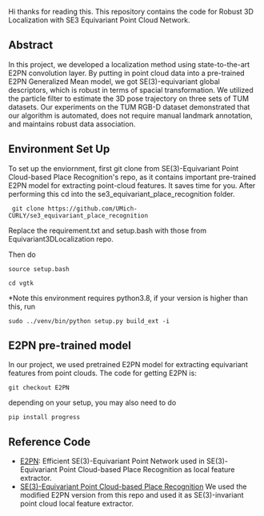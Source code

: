 Hi thanks for reading this.
This repository contains the code for Robust 3D Localization with SE3 Equivariant Point Cloud Network.
## Abstract
 In this project, we developed a localization method using state-to-the-art E2PN convolution layer. By putting in point cloud data into a pre-trained E2PN Generalized Mean model, we got SE(3)-equivariant global descriptors, which is robust in terms of spacial transformation. We utilized the particle filter to estimate the 3D pose trajectory on three sets of TUM datasets. Our experiments on the TUM RGB-D dataset demonstrated that our algorithm is automated, does not require manual landmark annotation, and maintains robust data association.
## Environment Set Up
 To set up the enviornment, first git clone from SE(3)-Equivariant Point Cloud-based Place Recognition's repo, as it contains important pre-trained E2PN model for extracting point-cloud features. It saves time for you. After performing this cd into the se3_equivariant_place_recognition folder.
``` 
 git clone https://github.com/UMich-CURLY/se3_equivariant_place_recognition
```
Replace the requirement.txt and setup.bash with those from Equivariant3DLocalization repo.

Then do
```
source setup.bash

cd vgtk
```
*Note this environment requires python3.8, if your version is higher than this, run
```
sudo ../venv/bin/python setup.py build_ext -i
```
## E2PN pre-trained model
In our project, we used pretrained E2PN model for extracting equivariant features from point clouds. The code for getting E2PN is:
```
git checkout E2PN
```

depending on your setup, you may also need to do
```
pip install progress
```
## Reference Code
- [E2PN](https://github.com/minghanz/EPN_PointCloud): Efficient SE(3)-Equivariant Point Network used in SE(3)-Equivariant Point Cloud-based Place Recognition as local feature extractor.
- [SE(3)-Equivariant Point Cloud-based Place Recognition](https://github.com/UMich-CURLY/se3_equivariant_place_recognition) We used the modified E2PN version from this repo and used it as SE(3)-invariant point cloud local feature extractor.



